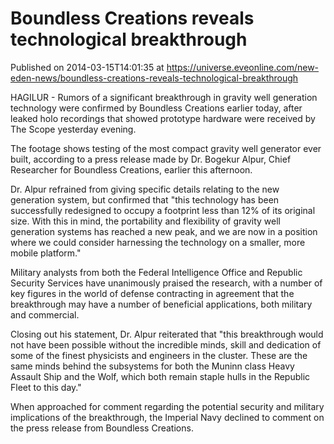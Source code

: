 # Boundless Creations reveals technological breakthrough
Published on 2014-03-15T14:01:35 at https://universe.eveonline.com/new-eden-news/boundless-creations-reveals-technological-breakthrough

HAGILUR - Rumors of a significant breakthrough in gravity well generation technology were confirmed by Boundless Creations earlier today, after leaked holo recordings that showed prototype hardware were received by The Scope yesterday evening.

The footage shows testing of the most compact gravity well generator ever built, according to a press release made by Dr. Bogekur Alpur, Chief Researcher for Boundless Creations, earlier this afternoon.

Dr. Alpur refrained from giving specific details relating to the new generation system, but confirmed that "this technology has been successfully redesigned to occupy a footprint less than 12% of its original size. With this in mind, the portability and flexibility of gravity well generation systems has reached a new peak, and we are now in a position where we could consider harnessing the technology on a smaller, more mobile platform."

Military analysts from both the Federal Intelligence Office and Republic Security Services have unanimously praised the research, with a number of key figures in the world of defense contracting in agreement that the breakthrough may have a number of beneficial applications, both military and commercial.

Closing out his statement, Dr. Alpur reiterated that "this breakthrough would not have been possible without the incredible minds, skill and dedication of some of the finest physicists and engineers in the cluster. These are the same minds behind the subsystems for both the Muninn class Heavy Assault Ship and the Wolf, which both remain staple hulls in the Republic Fleet to this day."

When approached for comment regarding the potential security and military implications of the breakthrough, the Imperial Navy declined to comment on the press release from Boundless Creations.

